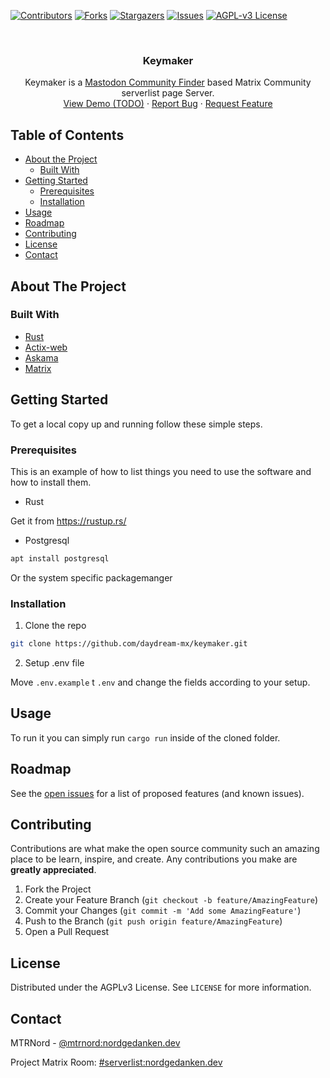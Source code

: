 [![Contributors][contributors-shield]][contributors-url]
[![Forks][forks-shield]][forks-url]
[![Stargazers][stars-shield]][stars-url]
[![Issues][issues-shield]][issues-url]
[![AGPL-v3 License][license-shield]][license-url]



<!-- PROJECT LOGO -->
<br />
<p align="center">
  <h3 align="center">Keymaker</h3>

  <p align="center">
    Keymaker is a <a href="https://joinmastodon.org/communities">Mastodon Community Finder</a> based Matrix Community serverlist page Server.
    <br />
    <a href="">View Demo (TODO)</a>
    ·
    <a href="https://github.com/daydream-mx/keymaker/issues">Report Bug</a>
    ·
    <a href="https://github.com/daydream-mx/keymaker/issues">Request Feature</a>
  </p>
</p>



<!-- TABLE OF CONTENTS -->
## Table of Contents

* [About the Project](#about-the-project)
  * [Built With](#built-with)
* [Getting Started](#getting-started)
  * [Prerequisites](#prerequisites)
  * [Installation](#installation)
* [Usage](#usage)
* [Roadmap](#roadmap)
* [Contributing](#contributing)
* [License](#license)
* [Contact](#contact)
<!--* [Acknowledgements](#acknowledgements)-->



<!-- ABOUT THE PROJECT -->
## About The Project

### Built With

* [Rust](https://www.rust-lang.org/)
* [Actix-web](https://actix.rs)
* [Askama](https://djc.github.io/askama/askama.html)
* [Matrix](https://matrix.org)


<!-- GETTING STARTED -->
## Getting Started

To get a local copy up and running follow these simple steps.

### Prerequisites

This is an example of how to list things you need to use the software and how to install them.
* Rust

Get it from https://rustup.rs/

* Postgresql
```bash
apt install postgresql
```

Or the system specific packagemanger

### Installation

1. Clone the repo
```sh
git clone https://github.com/daydream-mx/keymaker.git
```
2. Setup .env file

Move `.env.example` t `.env` and change the fields according to your setup.



<!-- USAGE EXAMPLES -->
## Usage

To run it you can simply run `cargo run` inside of the cloned folder.


<!-- ROADMAP -->
## Roadmap

See the [open issues](https://github.com/daydream-mx/keymaker/issues) for a list of proposed features (and known issues).



<!-- CONTRIBUTING -->
## Contributing

Contributions are what make the open source community such an amazing place to be learn, inspire, and create. Any contributions you make are **greatly appreciated**.

1. Fork the Project
2. Create your Feature Branch (`git checkout -b feature/AmazingFeature`)
3. Commit your Changes (`git commit -m 'Add some AmazingFeature'`)
4. Push to the Branch (`git push origin feature/AmazingFeature`)
5. Open a Pull Request



<!-- LICENSE -->
## License

Distributed under the AGPLv3 License. See `LICENSE` for more information.



<!-- CONTACT -->
## Contact

MTRNord - [@mtrnord:nordgedanken.dev](https://matrix.to/#/@mtrnord:nordgedanken.dev)

Project Matrix Room: [#serverlist:nordgedanken.dev](https://matrix.to/#/#serverlist:nordgedanken.dev)



<!-- ACKNOWLEDGEMENTS
## Acknowledgements

* []()
* []()
* []()

 -->



<!-- MARKDOWN LINKS & IMAGES -->
<!-- https://www.markdownguide.org/basic-syntax/#reference-style-links -->
[contributors-shield]: https://img.shields.io/github/contributors/daydream-mx/keymaker.svg?style=flat-square
[contributors-url]: https://github.com/daydream-mx/keymaker/graphs/contributors
[forks-shield]: https://img.shields.io/github/forks/daydream-mx/keymaker.svg?style=flat-square
[forks-url]: https://github.com/daydream-mx/keymaker/network/members
[stars-shield]: https://img.shields.io/github/stars/daydream-mx/keymaker.svg?style=flat-square
[stars-url]: https://github.com/daydream-mx/keymaker/stargazers
[issues-shield]: https://img.shields.io/github/issues/daydream-mx/keymaker.svg?style=flat-square
[issues-url]: https://github.com/daydream-mx/keymaker/issues
[license-shield]: https://img.shields.io/github/license/daydream-mx/keymaker.svg?style=flat-square
[license-url]: https://github.com/daydream-mx/keymaker/blob/master/LICENSE
